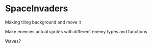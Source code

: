 # SpaceInvaders
 
Making tiling background and move it

Make enemies actual sprites with different enemy types and functions

Waves?

